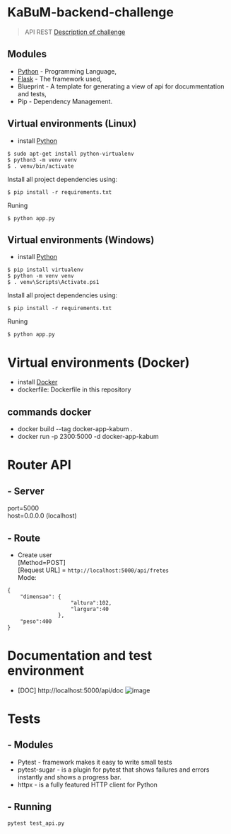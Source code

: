 # KaBuM-backend-challenge
> API REST
> [Description of challenge](https://github.com/kabum/testes-kabum/blob/master/Teste%20Back-End%201/README.md)

## Modules

- [Python](https://www.python.org/downloads/) - Programming Language,
- [Flask](https://flask-restplus.readthedocs.io/en/stable/) - The framework used,
- Blueprint - A template for generating a view of api for docummentation and tests,
- Pip - Dependency Management.

## Virtual environments (Linux)
- install [Python](https://www.python.org/downloads/)
```
$ sudo apt-get install python-virtualenv
$ python3 -m venv venv
$ . venv/bin/activate
```
Install all project dependencies using:
```
$ pip install -r requirements.txt
```
Runing
```
$ python app.py
```
## Virtual environments (Windows)
- install [Python](https://www.python.org/downloads/)
```
$ pip install virtualenv
$ python -m venv venv
$ . venv\Scripts\Activate.ps1
```
Install all project dependencies using:
```
$ pip install -r requirements.txt
```
Runing
```
$ python app.py
```
# Virtual environments (Docker)
- install [Docker](https://www.docker.com/)
- dockerfile: Dockerfile in this repository

## commands docker
- docker build --tag docker-app-kabum .   
- docker run -p 2300:5000 -d docker-app-kabum   

# Router API

## - Server 
port=5000 \
host=0.0.0.0 (localhost) 

## - Route 
- Create user \
[Method=POST]\
[Request URL] = ```http://localhost:5000/api/fretes``` \
Mode: 
```
{
    "dimensao": {
                    "altura":102,
                    "largura":40
                },
    "peso":400
}
```

# Documentation and test environment
- [DOC] http://localhost:5000/api/doc
![image](https://user-images.githubusercontent.com/25828944/128569785-a4f6dd99-11fd-4226-b7af-18cbda599702.png)


# Tests

## - Modules
- Pytest - framework makes it easy to write small tests
- pytest-sugar - is a plugin for pytest that shows failures and errors instantly and shows a progress bar.
- httpx - is a fully featured HTTP client for Python

## - Running
```
pytest test_api.py    
```

